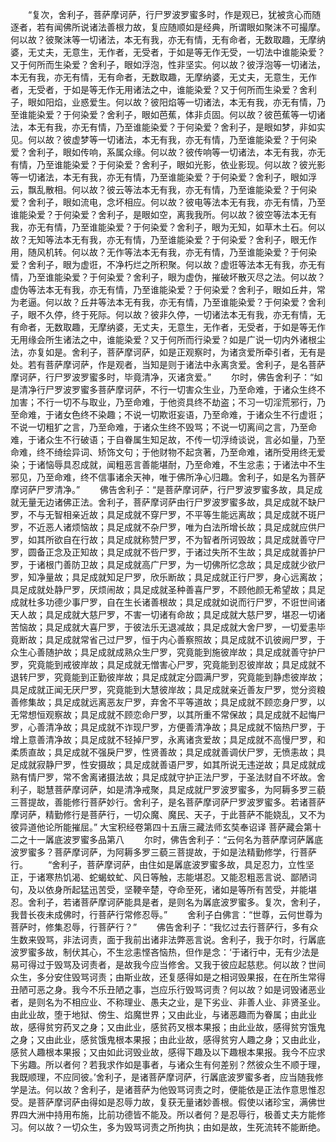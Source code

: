 <!-- { "loadSidebar": true } -->
　　“复次，舍利子，菩萨摩诃萨，行尸罗波罗蜜多时，作是观已，犹被贪心而随逐者，若有闻佛所说诸法善根力故，复应随顺如是经典，所谓眼如聚沫不可撮摩。何以故？彼聚沫等一切诸法，本无有我，亦无有情，无有命者，无数取趣，无摩纳婆，无丈夫，无意生，无作者，无受者，于如是等无作无受，一切法中谁能染爱？又于何所而生染爱？舍利子，眼如浮泡，性非坚实。何以故？彼浮泡等一切诸法，本无有我，亦无有情，无有命者，无数取趣，无摩纳婆，无丈夫，无意生，无作者，无受者，于如是等无作无用诸法之中，谁能染爱？又于何所而生染爱？舍利子，眼如阳焰，业惑爱生。何以故？彼阳焰等一切诸法，本无有我，亦无有情，乃至谁能染爱？于何染爱？舍利子，眼如芭蕉，体非贞固。何以故？彼芭蕉等一切诸法，本无有我，亦无有情，乃至谁能染爱？于何染爱？舍利子，是眼如梦，非如实见。何以故？彼虚梦等一切诸法，本无有我，亦无有情，乃至谁能染爱？于何染爱？舍利子，眼如传响，系属众缘。何以故？彼传响等一切诸法，本无有我，亦无有情，乃至谁能染爱？于何染爱？舍利子，眼如光影，依业影现。何以故？彼光影等一切诸法，本无有我，亦无有情，乃至谁能染爱？于何染爱？舍利子，眼如浮云，飘乱散相。何以故？彼云等法本无有我，亦无有情，乃至谁能染爱？于何染爱？舍利子，眼如流电，念坏相应。何以故？彼电等法本无有我，亦无有情，乃至谁能染爱？于何染爱？舍利子，是眼如空，离我我所。何以故？彼空等法本无有我，亦无有情，乃至谁能染爱？于何染爱？舍利子，眼为无知，如草木土石。何以故？无知等法本无有我，亦无有情，乃至谁能染爱？于何染爱？舍利子，眼无作用，随风机转。何以故？无作等法本无有我，亦无有情，乃至谁能染爱？于何染爱？舍利子，眼为虚诳，不净朽烂之所积聚。何以故？虚诳等法本无有我，亦无有情，乃至谁能染爱？于何染爱？舍利子，眼为虚伪，摧破坏散灭尽之法。何以故？虚伪等法本无有我，亦无有情，乃至谁能染爱？于何染爱？舍利子，眼如丘井，常为老逼。何以故？丘井等法本无有我，亦无有情，乃至谁能染爱？于何染爱？舍利子，眼不久停，终于死际。何以故？彼非久停，一切诸法本无有我，亦无有情，无有命者，无数取趣，无摩纳婆，无丈夫，无意生，无作者，无受者，于如是等无作无用缘会所生诸法之中，谁能染爱？又于何所而行染爱？如是广说一切内外诸根尘法，亦复如是。舍利子，菩萨摩诃萨，如是正观察时，为诸贪爱所牵引者，无有是处。若有菩萨摩诃萨，作是观者，当知是则于诸法中永离贪爱。舍利子，是名菩萨摩诃萨，行尸罗波罗蜜多时，毕竟清净，灭诸贪爱。”
　　尔时，佛告舍利子：“如是清净行尸罗波罗蜜多菩萨摩诃萨，不行一切害众生业，乃至命难，于诸众生终不加害；不行一切不与取业，乃至命难，于他资具终不劫盗；不习一切淫荒邪行，乃至命难，于诸女色终不染趣；不说一切欺诳妄语，乃至命难，于诸众生不行虚诳；不说一切粗犷之言，乃至命难，于诸众生终不毁骂；不说一切离间之言，乃至命难，于诸众生不行破语；于自眷属生知足故，不传一切浮绮谈说，言必如量，乃至命难，终不绮绘异词、矫饰文句；于他财物不起贪著，乃至命难，诸所受用终无爱染；于诸恼辱具忍成就，闻粗恶言善能堪耐，乃至命难，不生忿恚；于诸法中不生邪见，乃至命难，终不信事诸余天神，唯于佛所净心归趣。舍利子，如是名为菩萨摩诃萨尸罗清净。”
　　佛告舍利子：“是菩萨摩诃萨，行尸罗波罗蜜多故，具足成就无量无边诸佛正法。舍利子，菩萨摩诃萨由行尸罗波罗蜜多故，具足成就不缺尸罗，不与无智相亲近故；具足成就不穿尸罗，不平等生能远离故；具足成就不斑尸罗，不近恶人诸烦恼故；具足成就不杂尸罗，唯为白法所增长故；具足成就应供尸罗，如其所欲自在行故；具足成就称赞尸罗，不为智者所诃毁故；具足成就善守尸罗，圆备正念及正知故；具足成就不呰尸罗，于诸过失所不生故；具足成就善护尸罗，于诸根门善防卫故；具足成就高广尸罗，为一切佛所忆念故；具足成就少欲尸罗，知净量故；具足成就知足尸罗，欣乐断故；具足成就正行尸罗，身心远离故；具足成就处静尸罗，厌烦闹故；具足成就圣种善喜尸罗，不顾他颜无希望故；具足成就杜多功德少事尸罗，自在生长诸善根故；具足成就如说而行尸罗，不诳世间诸天人故；具足成就大慈尸罗，不害一切诸有命故；具足成就大慈尸罗，堪忍一切诸苦恼故；具足成就大喜尸罗，于彼法乐无退减故；具足成就大舍尸罗，一切爱恚毕竟断故；具足成就常省己过尸罗，恒于内心善察照故；具足成就不讥彼阙尸罗，于众生心善随护故；具足成就成熟众生尸罗，究竟能到施彼岸故；具足成就善守护尸罗，究竟能到戒彼岸故；具足成就无憎害心尸罗，究竟能到忍彼岸故；具足成就不退转尸罗，究竟能到正勤彼岸故；具足成就定分圆满尸罗，究竟能到静虑彼岸故；具足成就正闻无厌尸罗，究竟能到大慧彼岸故；具足成就亲近善友尸罗，觉分资粮善修集故；具足成就远离恶友尸罗，弃舍不平等道故；具足成就不顾恋身尸罗，以无常想恒观察故；具足成就不顾恋命尸罗，以其所重不常保故；具足成就不起悔尸罗，心善清净故；具足成就不诈现尸罗，方便善清净故；具足成就不恼热尸罗，于增上意善清净故；具足成就不轻掉尸罗，永离诸贪爱故；具足成就不高慢尸罗，和柔质直故；具足成就不强戾尸罗，性贤善故；具足成就善调伏尸罗，无愤恚故；具足成就寂静尸罗，性安摄故；具足成就善语尸罗，如其所说无违逆故；具足成就成熟有情尸罗，常不舍离诸摄法故；具足成就守护正法尸罗，于圣法财自不坏故。舍利子，聪慧菩萨摩诃萨，如是清净戒聚，具足成就尸罗波罗蜜多，为阿耨多罗三藐三菩提故，善能修行菩萨妙行。舍利子，是名菩萨摩诃萨尸罗波罗蜜多。若诸菩萨摩诃萨，精勤修行是菩萨行，一切众魔、魔民、天子，于此菩萨不能娆乱，又不为彼异道他论所能摧屈。”
大宝积经卷第四十五唐三藏法师玄奘奉诏译
菩萨藏会第十二之十一羼底波罗蜜多品第八
　　尔时，佛告舍利子：“云何名为菩萨摩诃萨羼底波罗蜜多？菩萨摩诃萨，为阿耨多罗三藐三菩提故，于如是法精勤修学，行菩萨行。
　　“舍利子，菩萨摩诃萨，由住如是羼底波罗蜜多故，具足忍力，立性坚正，于诸寒热饥渴、蛇蝎蚊虻、风日等触，志能堪忍。又能忍粗恶言说、鄙陋词句，及以依身所起猛迅苦受，坚鞕辛楚，夺命至死，诸如是等所有苦受，并能堪忍。舍利子，若诸菩萨摩诃萨能具是者，是则名为羼底波罗蜜多。复次，舍利子，我昔长夜未成佛时，行菩萨行常修忍辱。”
　　舍利子白佛言：“世尊，云何世尊为菩萨时，修集忍辱，行菩萨行？”
　　佛告舍利子：“我忆过去行菩萨行，多有众生数来毁骂，非法诃责，面于我前出诸非法弊恶言说。舍利子，我于尔时，行羼底波罗蜜多故，制伏其心，不生忿恚悭吝恼热，但作是念：‘于诸行中，无有少法是易可得过于毁骂及诃责者，是故我今应当修舍。又我于彼应起慈悲。何以故？世间众生，多分安住毁骂诃责；由斯业故，还复感得如是之相诃毁果报，在在所生常得丑陋可恶之身。我今不乐丑陋之事，岂应乐行毁骂诃责？何以故？如是诃毁诸恶业者，是则名为不相应业、不称理业、愚夫之业，是下劣业、非善人业、非贤圣业。由此业故，堕于地狱、傍生、焰魔世界；又由此业，与诸恶趣而为眷属；由此业故，感得贫穷药叉之身；又由此业，感贫药叉根本果报；由此业故，感得贫穷饿鬼之身；又由此业，感贫饿鬼根本果报；由此业故，感得贫穷人趣之身；又由此业，感贫人趣根本果报；又由如此诃毁业故，感得下趣及以下趣根本果报。我今不应求下劣趣。所以者何？若我求作如是事者，与诸众生有何差别？然彼众生不顺于理，我既顺理，不应同彼。’舍利子，是诸菩萨摩诃萨，行羼底波罗蜜多者，应当随我修学是法。何以故？舍利子，是诸菩萨为他毁骂诃责之时，便能依是正法作意思惟忍受。是菩萨摩诃萨由得如是忍辱力故，复获无量诸妙善根。假使以诸珍宝，满佛世界四大洲中持用布施，比前功德皆不能及。所以者何？是忍辱行，极善丈夫方能修习。何以故？一切众生，多为毁骂诃责之所拘执；由如是故，生死流转不能断绝。
